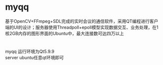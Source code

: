 # myqq
基于OpenCV+FFmpeg+SDL完成的实时会议的通信软件，采用QT编程进行客户端的UI的设计；服务器使用Threadpoll+epoll模型实现数据交互、业务处理，在1核2GB内存的图形界面的Ubuntu中，最大连接数可达四万以上


# 
myqq 运行环境为Qt5.9.9   
server ubuntu任意qt环境即可
